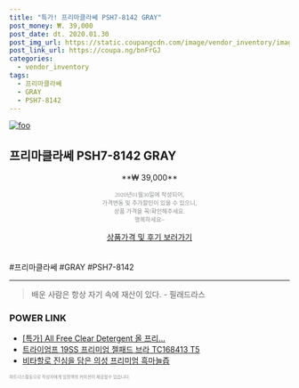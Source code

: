 ```yaml
--- 
title: "특가! 프리마클라쎄 PSH7-8142 GRAY" 
post_money: ₩. 39,000 
post_date: dt. 2020.01.30 
post_img_url: https://static.coupangcdn.com/image/vendor_inventory/images/2018/01/08/18/1/4b8ac515-7551-45af-85ec-a0cb142f5ccb.jpg 
post_link_url: https://coupa.ng/bnFrGJ 
categories: 
  - vendor_inventory 
tags: 
  - 프리마클라쎄 
  - GRAY 
  - PSH7-8142 
--- 
```

[![foo](https://static.coupangcdn.com/image/vendor_inventory/images/2018/01/08/18/1/4b8ac515-7551-45af-85ec-a0cb142f5ccb.jpg)](https://coupa.ng/bnFrGJ) 

## 프리마클라쎄 PSH7-8142 GRAY 
<p style="text-align: center;">**₩ 39,000**</p> 
<p style="text-align: center;"><span style="color: #898c8f; font-family: Georgia,Times,serif; font-size: 0.75em;">2020년01월30일에 작성되어, <br>가격변동 및 추가할인이 있을 수 있으니,<br> 상품 가격을 꼭!확인해주세요.<br>행복하세요~</span> 
</p>	 
<div markdown="0" style="text-align: center;"><a href="https://coupa.ng/bnFrGJ" class="btn btn--success">상품가격 및 후기 보러가기</a></div> 
<br><br> 
  #프리마클라쎄 #GRAY #PSH7-8142 
<hr> 

> 배운 사람은 항상 자기 속에 재산이 있다. - 필래드라스 


### POWER LINK

* <a href="https://blog.naver.com/santokki14/221788586435" target="_blank">[특가] All Free Clear Detergent 올 프리...</a>
* <a href="https://blog.naver.com/fasyy4321/221790201026" target="_blank">트라이엄프 19SS 프리미엄 젤패드 브라 TC168413 T5</a>
* <a href="https://blog.naver.com/fasyy4321/221785628502" target="_blank">비타할로 진심을 담은 의성 프리미엄 흑마늘즙</a>

<span style="color: #898c8f; font-family: Georgia,Times,serif; font-size: 0.55em;">파트너스활동으로 작성자에게 일정액의 커미션이 제공될수 있습니다.</span> 
